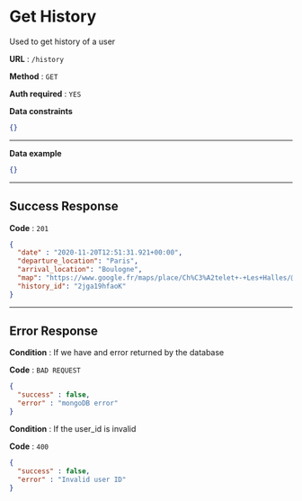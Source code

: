 # Get History

Used to get history of a user

**URL** : `/history`

**Method** : `GET`

**Auth required** : `YES`

**Data constraints**

```json
{}
```

---

**Data example**

```json
{}
```

---

## Success Response

**Code** : `201`

```json
{
  "date" : "2020-11-20T12:51:31.921+00:00",
  "departure_location": "Paris",
  "arrival_location": "Boulogne",
  "map": "https://www.google.fr/maps/place/Ch%C3%A2telet+-+Les+Halles/@48.8620508,2.3449645,17z/data=!3m1!4b1!4m5!3m4!1s0x47e66e18c54f2257:0xb0fc90f7e38cba9f!8m2!3d48.8620508!4d2.3471532",
  "history_id": "2jga19hfaoK"
}
```

---

## Error Response

**Condition** : If we have and error returned by the database

**Code** : `BAD REQUEST`

```json
{
  "success" : false,
  "error" : "mongoDB error"
}
```
**Condition** : If the user_id is invalid

**Code** : `400`

```json
{
  "success" : false,
  "error" : "Invalid user ID"
}
```


